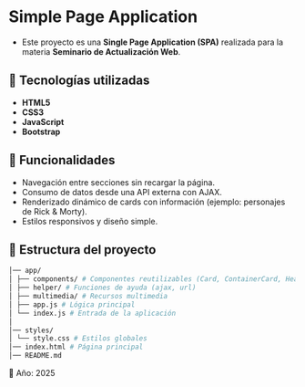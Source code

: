 # Simple Page Application
- Este proyecto es una **Single Page Application (SPA)** realizada para la materia **Seminario de Actualización Web**.

## 🚀 Tecnologías utilizadas
- **HTML5**
- **CSS3**
- **JavaScript**
- **Bootstrap**

## 📌 Funcionalidades
- Navegación entre secciones sin recargar la página.
- Consumo de datos desde una API externa con AJAX.
- Renderizado dinámico de cards con información (ejemplo: personajes de Rick & Morty).
- Estilos responsivos y diseño simple.

## 📂 Estructura del proyecto

```sh
│── app/
│ ├── components/ # Componentes reutilizables (Card, ContainerCard, Header, Main, Router, Search)
│ ├── helper/ # Funciones de ayuda (ajax, url)
│ ├── multimedia/ # Recursos multimedia
│ ├── app.js # Lógica principal
│ └── index.js # Entrada de la aplicación
│
│── styles/
│ └── style.css # Estilos globales
│── index.html # Página principal
│── README.md
```

📅 Año: 2025